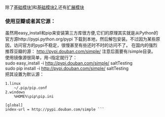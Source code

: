 除了[基础模块1](func&moduler.md)和[基础模块2](http://www.jb51.net/article/57656.htm),还有[扩展模块](http://blog.csdn.net/lcyangcss/article/details/7249961)<br>

### 使用豆瓣或者其它源：


虽然用easy_install和pip来安装第三方库很方便,它们的原理其实就是从Python的官方源http://pypi.python.org/pypi 下载到本地，然后解包安装。不过因为某些原因，访问官方的pypi不稳定，很慢甚至有些还时不时的访问不了。 
在国内的强烈推荐豆瓣的源：
http://pypi.douban.com/simple/ 
注意后面要有/simple目录。<br>
使用镜像源很简单，用-i指定就行了： <br>
sudo easy_install -i http://pypi.douban.com/simple/ saltTesting <br>
sudo pip install -i http://pypi.douban.com/simple/ saltTesting<br>
把其设置为默认源：
```shell
1.linux 
    ~/.pip/pip.conf 
2.windows 
    %HOME%\pip\pip.ini 
    
[global] 
index-url = http://pypi.douban.com/simple ```